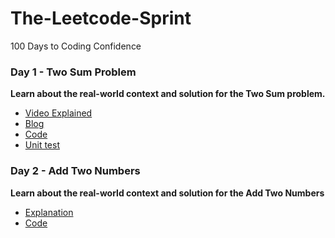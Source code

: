 # The-Leetcode-Sprint
100 Days to Coding Confidence

### Day 1 - Two Sum Problem

**Learn about the real-world context and solution for the Two Sum problem.**

- [Video Explained](https://youtu.be/U_BZKRwOI50)
- [Blog](https://github.com/skjha1/The-Leetcode-Sprint/blob/main/Day%201/two_sum.md)
- [Code](https://github.com/skjha1/The-Leetcode-Sprint/blob/main/Day%201/TWO_SUM/two_sum.java)
- [Unit test](https://github.com/skjha1/The-Leetcode-Sprint/blob/main/Day%201/TWO_SUM/UnitTest_two_sum.java)

### Day 2 - Add Two Numbers

**Learn about the real-world context and solution for the Add Two Numbers**

- [Explanation](https://github.com/skjha1/The-Leetcode-Sprint/blob/main/Day%202/Add_Two_Numbers.md)
- [Code](https://github.com/skjha1/The-Leetcode-Sprint/blob/main/Day%202/Add_two_number.java)

